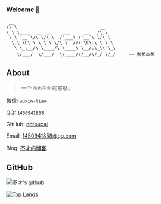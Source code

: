 ### Welcome 👋

```
 __
/\ \                               __
\ \ \____  __  __    ___     __   /\_\
 \ \ '__`\/\ \/\ \  /'___\ /'__`\ \/\ \
  \ \ \L\ \ \ \_\ \/\ \__//\ \L\.\_\ \ \
   \ \_,__/\ \____/\ \____\ \__/.\_\\ \_\
    \/___/  \/___/  \/____/\/__/\/_/ \/_/     -- 憨憨本憨
```

## About 

> 一个 `啥也不会` 的憨憨。

微信: `wuxin-liao`  

QQ: `1450941858`  

GitHub: [notbucai](https://github.com/notbucai)

Email: 1450941858@qq.com

Blog: [不才的博客](https://www.notbucai.com/)

## GitHub
![不才's github](https://github-readme-stats.vercel.app/api?username=notbucai&show_icons=true&title_color=009688&icon_color=009688&text_color=333333&bg_color=ffffff)

[![Top Langs](https://github-readme-stats.vercel.app/api/top-langs/?username=notbucai&layout=compact)](https://github.com/anuraghazra/github-readme-stats)
